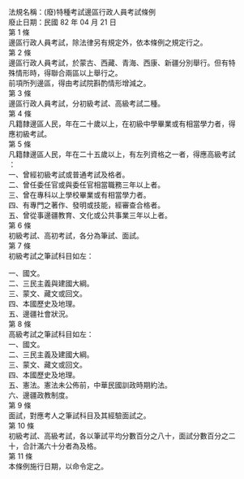 法規名稱：(廢)特種考試邊區行政人員考試條例  
廢止日期：民國 82 年 04 月 21 日  
第 1 條  
邊區行政人員考試，除法律另有規定外，依本條例之規定行之。  
第 2 條  
邊區行政人員考試，於蒙古、西藏、青海、西康、新疆分別舉行。但有特  
殊情形時，得聯合兩區以上舉行之。  
前項所列邊區，得由考試院斟酌情形增減之。  
第 3 條  
邊區行政人員考試，分初級考試、高級考試二種。  
第 4 條  
凡籍隸邊區人民，年在二十歲以上，在初級中學畢業或有相當學力者，得  
應初級考試。  
第 5 條  
凡籍隸邊區人民，年在二十五歲以上，有左列資格之一者，得應高級考試  
：  
一、曾經初級考試或普通考試及格者。  
二、曾任委任官或與委任官相當職務三年以上者。  
三、曾在專科以上學校畢業或有相當學力者。  
四、有專門之著作、發明或技能，經審查合格者。  
五、曾從事邊疆教育、文化或公共事業三年以上者。  
第 6 條  
初級考試、高初考試，各分為筆試、面試。  
第 7 條  
初級考試之筆試科目如左：  


一、國文。  
二、三民主義與建國大綱。  
三、蒙文、藏文或回文。  
四、本國歷史及地理。  
五、邊疆社會狀況。  
第 8 條  
高級考試之筆試科目如左：  
一、國文。  
二、三民主義及建國大綱。  
三、蒙文、藏文或回文。  
四、本國歷史及地理。  
五、憲法。憲法未公佈前，中華民國訓政時期約法。  
六、邊疆政教制度。  
第 9 條  
面試，對應考人之筆試科目及其經驗面試之。  
第 10 條  
初級考試、高級考試，各以筆試平均分數百分之八十，面試分數百分之二  
十，合計滿六十分者為及格。  
第 11 條  
本條例施行日期，以命令定之。  


